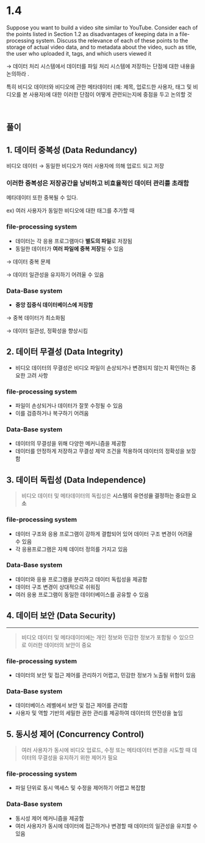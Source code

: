 # 1.4

Suppose you want to build a video site similar to YouTube. Consider each of the
points listed in Section 1.2 as disadvantages of keeping data in a file-processing
system. Discuss the relevance of each of these points to the storage of actual
video data, and to metadata about the video, such as title, the user who uploaded
it, tags, and which users viewed it

→ 데이터 처리 시스템에서 데이터를 파일 처리 시스템에 저장하는 단점에 대한 내용을 논의하라 .

 특히 비디오 데이터와 비디오에 관한 메타데이터 (예: 제목, 업로드한 사용자, 태그 및 비디오를 본 사용자)에 대한 이러한 단점이 어떻게 관련되는지에 중점을 두고 논의할 것

 <br>

## 풀이

## 1. **데이터 중복성 (Data Redundancy)**


비디오 데이터 → 동일한 비디오가 여러 사용자에 의해 업로드 되고 저장

### 이러한 중복성은 저장공간을 낭비하고 비효율적인 데이터 관리를 초래함

메타데이터 또한 중복될 수 있다. 

ex) 여러 사용자가 동일한 비디오에 대한 태그를 추가할 때

### file-processing system

- 데이터는 각 응용 프로그램마다 **별도의 파일**로 저장됨
- 동일한 데이터가 **여러 파일에 중복 저장**될 수 있음

→ 데이터 중복 문제

→ 데이터 일관성을 유지하기 어려울 수 있음

### Data-Base system

- **중앙 집중식 데이터베이스에 저장함**

→ 중복 데이터가 최소화됨

→ 데이터 일관성, 정확성을 향상시킴

## 2. **데이터 무결성 (Data Integrity)**


- 비디오 데이터의 무결성은 비디오 파일이 손상되거나 변경되지 않는지 확인하는 중요한 고려 사항

### file-processing system

- 파일이 손상되거나 데이터가 잘못 수정될 수 있음
- 이를 검증하거나 복구하기 어려움

### Data-Base system

- 데이터의 무결성을 위해 다양한 메커니즘을 제공함
- 데이터를 안정하게 저장하고 무결성 제약 조건을 적용하여 데이터의 정확성을 보장함

## 3. **데이터 독립성 (Data Independence)**


> 비디오 데이터 및 메타데이터의 독립성은 **시스템의 유연성을 결정하는 중요한 요소**
> 

### file-processing system

- 데이터 구조와 응용 프로그램이 강하게 결합되어 있어 데이터 구조 변경이 어려울 수 있음
- 각 응용프로그램은 자체 데이터 정의를 가지고 있음

### Data-Base system

- 데이터와 응용 프로그램을 분리하고 데이터 독립성을 제공함
- 데이터 구조 변경이 상대적으로 쉬워짐
- 여러 응용 프로그램이 동일한 데이터베이스를 공유할 수 있음

## 4. **데이터 보안 (Data Security)**

---

> 비디오 데이터 및 메타데이터에는 개인 정보와 민감한 정보가 포함될 수 있으므로 이러한 데이터의 보안이 중요
> 

### file-processing system

- 데이터의 보안 및 접근 제어를 관리하기 어렵고, 민감한 정보가 노출될 위험이 있음

### Data-Base system

- 데이터베이스 레벨에서 보안 및 접근 제어를 관리함
- 사용자 및 역할 기반의 세밀한 권한 관리를 제공하여 데이터의 안전성을 높임

## 5. **동시성 제어 (Concurrency Control)**


> 여러 사용자가 동시에 비디오 업로드, 수정 또는 메타데이터 변경을 시도할 때 데이터의 무결성을 유지하기 위한 제어가 필요
> 

### file-processing system

- 파일 단위로 동시 액세스 및 수정을 제어하기 어렵고 복잡함

### Data-Base system

- 동시성 제어 메커니즘을 제공함
- 여러 사용자가 동시에 데이터에 접근하거나 변경할 때 데이터의 일관성을 유지할 수 있음